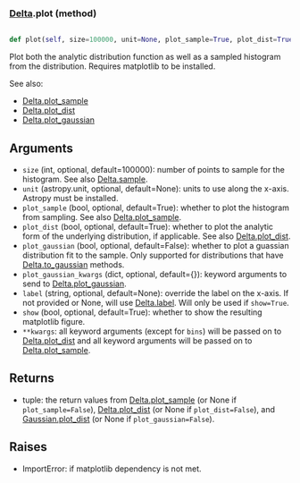 ### [Delta](Delta.md).plot (method)


```py

def plot(self, size=100000, unit=None, plot_sample=True, plot_dist=True, plot_gaussian=False, plot_gaussian_kwargs={}, label=None, show=False, **kwargs)

```



Plot both the analytic distribution function as well as a sampled
histogram from the distribution.  Requires matplotlib to be installed.

See also:

* [Delta.plot_sample](Delta.plot_sample.md)
* [Delta.plot_dist](Delta.plot_dist.md)
* [Delta.plot_gaussian](Delta.plot_gaussian.md)

Arguments
-----------
* `size` (int, optional, default=100000): number of points to sample for
    the histogram.  See also [Delta.sample](Delta.sample.md).
* `unit` (astropy.unit, optional, default=None): units to use along
    the x-axis.  Astropy must be installed.
* `plot_sample` (bool, optional, default=True): whether to plot the
    histogram from sampling.  See also [Delta.plot_sample](Delta.plot_sample.md).
* `plot_dist` (bool, optional, default=True): whether to plot the
    analytic form of the underlying distribution, if applicable.
    See also [Delta.plot_dist](Delta.plot_dist.md).
* `plot_gaussian` (bool, optional, default=False): whether to plot
    a guassian distribution fit to the sample.  Only supported for
    distributions that have [Delta.to_gaussian](Delta.to_gaussian.md) methods.
* `plot_gaussian_kwargs` (dict, optional, default={}): keyword arguments
    to send to [Delta.plot_gaussian](Delta.plot_gaussian.md).
* `label` (string, optional, default=None): override the label on the
    x-axis.  If not provided or None, will use [Delta.label](Delta.label.md).  Will
    only be used if `show=True`.
* `show` (bool, optional, default=True): whether to show the resulting
    matplotlib figure.
* `**kwargs`: all keyword arguments (except for `bins`) will be passed
    on to [Delta.plot_dist](Delta.plot_dist.md) and all keyword arguments will
    be passed on to [Delta.plot_sample](Delta.plot_sample.md).

Returns
--------
* tuple: the return values from [Delta.plot_sample](Delta.plot_sample.md) (or None if
    `plot_sample=False`), [Delta.plot_dist](Delta.plot_dist.md) (or None if `plot_dist=False`),
    and [Gaussian.plot_dist](Gaussian.plot_dist.md) (or None if `plot_gaussian=False`).

Raises
--------
* ImportError: if matplotlib dependency is not met.

